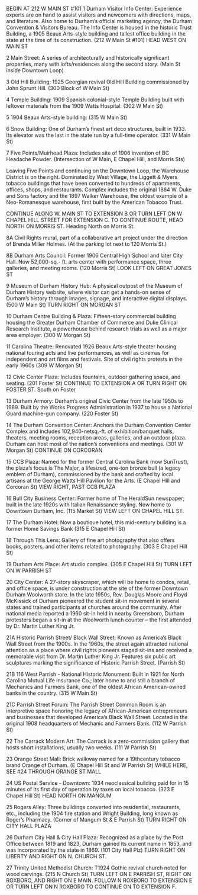 BEGIN AT 212 W MAIN ST #101
1 Durham Visitor Info Center:
Experience experts are on
hand to assist visitors and
newcomers with directions,
maps, and literature. Also
home to Durham’s official
marketing agency, the Durham
Convention & Visitors Bureau.
The Info Center is housed in
the historic Trust Building,
a 1905 Beaux Arts-style
building and tallest office
building in the state at the
time of its construction.
(212 W Main St #101)
HEAD WEST ON MAIN ST

2 Main Street: A series of
architecturally and historically
significant properties, many
with lofts/residences along
the second story. (Main St
inside Downtown Loop)

3 Old Hill Building: 1925
Georgian revival Old Hill
Building commissioned by
John Sprunt Hill. (300 Block of
W Main St)

4 Temple Building: 1909 Spanish
colonial-style Temple Building
built with leftover materials
from the 1909 Watts Hospital.
(302 W Main St)

5 1904 Beaux Arts-style
building: (315 W Main St)

6 Snow Building: One of
Durham’s finest art deco
structures, built in 1933. Its
elevator was the last in the state
run by a full-time operator. (331
W Main St)

7 Five Points/Muirhead Plaza:
Includes site of 1906 invention
of BC Headache Powder.
(Intersection of W Main, E Chapel
Hill, and Morris Sts)

Leaving Five Points and continuing on
the Downtown Loop, the Warehouse
District is on the right. Dominated
by West Village, the Liggett & Myers
tobacco buildings that have been
converted to hundreds of apartments,
offices, shops, and restaurants. Complex
includes the original 1884 W. Duke
and Sons factory and the 1897 Walker
Warehouse, the oldest example of a
Neo-Romanesque warehouse, first built
by the American Tobacco Trust.

CONTINUE ALONG W. MAIN ST
TO EXTENSION B OR TURN LEFT
ON W CHAPEL HILL STREET FOR
EXTENSION C. TO CONTINUE
ROUTE, HEAD NORTH ON
MORRIS ST.
Heading North on Morris St.

8A Civil Rights mural, part of a
collaborative art project under
the direction of Brenda Miller
Holmes. (At the parking lot next
to 120 Morris St.)

8B Durham Arts Council: Former
1906 Central High School and
later City Hall. Now 52,000-sq.-
ft. arts center with performance
space, three galleries, and
meeting rooms. (120 Morris St)
LOOK LEFT ON GREAT JONES ST

9 Museum of Durham History
Hub: A physical outpost of the
Museum of Durham History
website, where visitor can get
a hands-on sense of Durham’s
history through images,
signage, and interactive digital
displays. (500 W Main St)
TURN RIGHT ON MORGAN ST

10 Durham Centre Building &
Plaza: Fifteen-story commercial
building housing the Greater
Durham Chamber of Commerce
and Duke Clinical Research
Institute, a powerhouse behind
research trials as well as a major
area employer. (300 W Morgan
St)

11 Carolina Theatre: Renovated
1926 Beaux Arts-style theater
housing national touring acts
and live performances, as well
as cinemas for independent
and art films and festivals. Site
of civil rights protests in the
early 1960s (309 W Morgan St)

12 Civic Center Plaza: Includes
fountains, outdoor gathering
space, and seating. (201 Foster
St)
CONTINUE TO EXTENSION A OR
TURN RIGHT ON FOSTER ST.
South on Foster

13 Durham Armory: Durham’s
original Civic Center from the
late 1950s to 1989. Built by the
Works Progress Administration
in 1937 to house a National
Guard machine-gun company.
(220 Foster St)

14 The Durham Convention
Center: Anchors the Durham
Convention Center Complex
and includes 102,940-netsq.-ft.
of exhibition/banquet
halls, theaters, meeting rooms,
reception areas, galleries, and
an outdoor plaza. Durham
can host most of the nation’s
conventions and meetings. (301
W Morgan St)
CONTINUE ON CORCORAN

15 CCB Plaza: Named for the
former Central Carolina Bank
(now SunTrust), the plaza’s
focus is The Major, a lifesized,
one-ton bronze bull (a
legacy emblem of Durham),
commissioned by the bank
and crafted by local artisans at
the George Watts Hill Pavilion
for the Arts. (E Chapel Hill and
Corcoran St)
VIEW RIGHT, PAST CCB PLAZA

16 Bull City Business Center:
Former home of The HeraldSun
newspaper; built in
the late 1920s with Italian
Renaissance styling. Now
home to Downtown Durham,
Inc. (115 Market St)
VIEW LEFT ON CHAPEL HILL ST.

17 The Durham Hotel: Now
a boutique hotel, this
mid-century building is a
former Home Savings Bank
(315 E Chapel Hill St)

18 Through This Lens: Gallery of
fine art photography that also
offers books, posters, and other
items related to photography.
(303 E Chapel Hill St)

19 Durham Arts Place:
Art studio complex.
(305 E Chapel Hill St)
TURN LEFT ON W PARRISH ST

20 City Center: A 27-story
skyscraper, which will be home
to condos, retail, and office
space, is under construction
at the site of the former
Downtown Durham Woolworth
store. In the late 1950s, Rev.
Douglas Moore and Floyd
McKissick of Durham pioneered
the student sit-in movement
in several states and trained
participants at churches around
the community. After national
media reported a 1960 sit-in
held in nearby Greensboro,
Durham protesters began a
sit-in at the Woolworth lunch
counter – the first attended by
Dr. Martin Luther King Jr.

21A Historic Parrish Street/
Black Wall Street: Known as
America’s Black Wall Street from
the 1900s. In the 1960s, the
street again attracted national
attention as a place where civil
rights pioneers staged sit-ins
and received a memorable
visit from Dr. Martin Luther
King Jr. Features six public
art sculptures marking the
significance of Historic Parrish
Street. (Parrish St)

21B 116 West Parrish - National
Historic Monument: Built in
1921 for North Carolina Mutual
Life Insurance Co.; later home to
and still a branch of Mechanics
and Farmers Bank, one of the
oldest African American-owned
banks in the country. (315 W
Main St)

21C Parrish Street Forum: The
Parrish Street Common Room is
an interpretive space honoring
the legacy of African-American
entrepreneurs and businesses
that developed America’s Black
Wall Street. Located in the
original 1908 headquarters of
Mechanic and Farmers Bank.
(112 W Parrish St)

22 The Carrack Modern Art: The
Carrack is a zero-commission
gallery that hosts short
installations, usually two weeks.
(111 W Parrish St)

23 Orange Street Mall: Brick
walkway named for a 19thcentury
tobacco brand Orange
of Durham. (E Chapel Hill St and
W Parrish St)
WHILE HERE, SEE #24
THROUGH ORANGE ST MALL

24 US Postal Service -
Downtown: 1934 neoclassical
building paid for in 15 minutes
of its first day of operation by
taxes on local tobacco. (323 E
Chapel Hill St)
HEAD NORTH ON MANGUM

25 Rogers Alley: Three buildings
converted into residential,
restaurants, etc., including the
1904 fire station and Wright
Building, long known as Roger’s
Pharmacy. (Corner of Mangum St
& E Parrish St)
TURN RIGHT ON CITY HALL PLAZA

26 Durham City Hall & City Hall
Plaza: Recognized as a place by
the Post Office between 1819
and 1823, Durham gained its
current name in 1853, and was
incorporated by the state in
1869. (101 City Hall Plz)
TURN RIGHT ON LIBERTY
AND RIGHT ON N. CHURCH ST.

27 Trinity United Methodist
Church: T1924 Gothic revival
church noted for wood
carvings. (215 N Church St)
TURN LEFT ON E PARRISH ST,
RIGHT ON ROXBORO, AND
RIGHT ON E MAIN.
FOLLOW N ROXBORO TO
EXTENSION E OR TURN LEFT
ON N ROXBORO TO CONTINUE
ON TO EXTENSION F.
